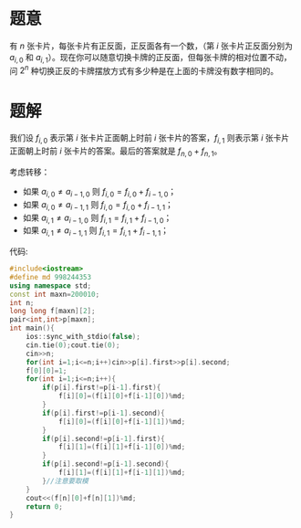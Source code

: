 # 题意
有 $n$ 张卡片，每张卡片有正反面，正反面各有一个数，（第 $i$ 张卡片正反面分别为 $a_{i,0}$ 和 $a_{i,1}$）。现在你可以随意切换卡牌的正反面，但每张卡牌的相对位置不动，问 $2^n$ 种切换正反的卡牌摆放方式有多少种是在上面的卡牌没有数字相同的。

# 题解
我们设 $f_{i,0}$ 表示第 $i$ 张卡片正面朝上时前 $i$ 张卡片的答案，$f_{i,1}$ 则表示第 $i$ 张卡片正面朝上时前 $i$ 张卡片的答案。最后的答案就是 $f_{n,0}+f_{n,1}$。

考虑转移：
+ 如果 $a_{i,0} \neq a_{i-1,0}$ 则 $f_{i,0}=f_{i,0}+f_{i-1,0}$；
+ 如果 $a_{i,0} \neq a_{i-1,1}$ 则 $f_{i,0}=f_{i,0}+f_{i-1,1}$；
+ 如果 $a_{i,1} \neq a_{i-1,0}$ 则 $f_{i,1}=f_{i,1}+f_{i-1,0}$；
+ 如果 $a_{i,1} \neq a_{i-1,1}$ 则 $f_{i,1}=f_{i,1}+f_{i-1,1}$；

代码:
```cpp
#include<iostream>
#define md 998244353
using namespace std;
const int maxn=200010;
int n;
long long f[maxn][2];
pair<int,int>p[maxn];
int main(){
    ios::sync_with_stdio(false);
    cin.tie(0);cout.tie(0);
    cin>>n;
    for(int i=1;i<=n;i++)cin>>p[i].first>>p[i].second;
    f[0][0]=1;
    for(int i=1;i<=n;i++){
        if(p[i].first!=p[i-1].first){
            f[i][0]=(f[i][0]+f[i-1][0])%md;
        }
        if(p[i].first!=p[i-1].second){
            f[i][0]=(f[i][0]+f[i-1][1])%md;
        }
        if(p[i].second!=p[i-1].first){
            f[i][1]=(f[i][1]+f[i-1][0])%md;
        }
        if(p[i].second!=p[i-1].second){
            f[i][1]=(f[i][1]+f[i-1][1])%md;
        }//注意要取模
    }
    cout<<(f[n][0]+f[n][1])%md;
    return 0;
}
```